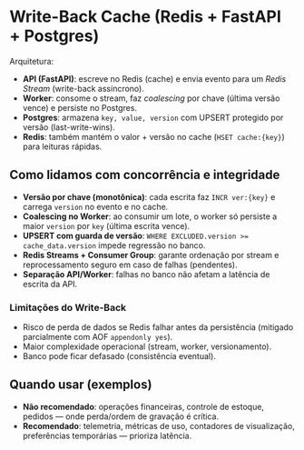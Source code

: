 
# Write-Back Cache (Redis + FastAPI + Postgres)

Arquitetura:
- **API (FastAPI)**: escreve no Redis (cache) e envia evento para um *Redis Stream* (write-back assíncrono).
- **Worker**: consome o stream, faz *coalescing* por chave (última versão vence) e persiste no Postgres.
- **Postgres**: armazena `key, value, version` com UPSERT protegido por versão (last-write-wins).
- **Redis**: também mantém o valor + versão no cache (`HSET cache:{key}`) para leituras rápidas.


## Como lidamos com concorrência e integridade

- **Versão por chave (monotônica)**: cada escrita faz `INCR ver:{key}` e carrega `version` no evento e no cache.
- **Coalescing no Worker**: ao consumir um lote, o worker só persiste a maior `version` por `key` (última escrita vence).
- **UPSERT com guarda de versão**: `WHERE EXCLUDED.version >= cache_data.version` impede regressão no banco.
- **Redis Streams + Consumer Group**: garante ordenação por stream e reprocessamento seguro em caso de falhas (pendentes).
- **Separação API/Worker**: falhas no banco não afetam a latência de escrita da API.

### Limitações do Write-Back
- Risco de perda de dados se Redis falhar antes da persistência (mitigado parcialmente com AOF `appendonly yes`).
- Maior complexidade operacional (stream, worker, versionamento).
- Banco pode ficar defasado (consistência eventual).

## Quando usar (exemplos)
- **Não recomendado**: operações financeiras, controle de estoque, pedidos — onde perda/ordem de gravação é crítica.
- **Recomendado**: telemetria, métricas de uso, contadores de visualização, preferências temporárias — prioriza latência.

